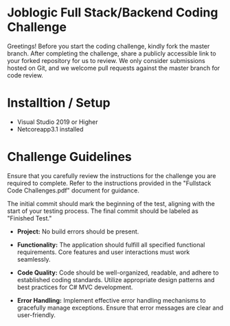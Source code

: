 # Joblogic Full Stack/Backend Coding Challenge
Greetings! Before you start the coding challenge, kindly fork the master branch. After completing the challenge, share a publicly accessible link to your forked repository for us to review. We only consider submissions hosted on Git, and we welcome pull requests against the master branch for code review.

# Installtion / Setup 
* Visual Studio 2019 or Higher
* Netcoreapp3.1 installed

# Challenge Guidelines
Ensure that you carefully review the instructions for the challenge you are required to complete. Refer to the instructions provided in the "Fullstack Code Challenges.pdf" document for guidance.

The initial commit should mark the beginning of the test, aligning with the start of your testing process.
The final commit should be labeled as "Finished Test."


* **Project:**
No build errors should be present.

* **Functionality:**
The application should fulfill all specified functional requirements.
Core features and user interactions must work seamlessly.

* **Code Quality:**
Code should be well-organized, readable, and adhere to established coding standards.
Utilize appropriate design patterns and best practices for C# MVC development.

* **Error Handling:**
Implement effective error handling mechanisms to gracefully manage exceptions.
Ensure that error messages are clear and user-friendly.
